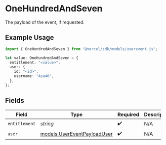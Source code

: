 # OneHundredAndSeven

The payload of the event, if requested.

## Example Usage

```typescript
import { OneHundredAndSeven } from "@vercel/sdk/models/userevent.js";

let value: OneHundredAndSeven = {
  entitlement: "<value>",
  user: {
    id: "<id>",
    username: "Asa40",
  },
};
```

## Fields

| Field                                                            | Type                                                             | Required                                                         | Description                                                      |
| ---------------------------------------------------------------- | ---------------------------------------------------------------- | ---------------------------------------------------------------- | ---------------------------------------------------------------- |
| `entitlement`                                                    | *string*                                                         | :heavy_check_mark:                                               | N/A                                                              |
| `user`                                                           | [models.UserEventPayloadUser](../models/usereventpayloaduser.md) | :heavy_check_mark:                                               | N/A                                                              |